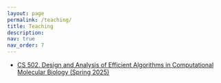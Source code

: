 ```yaml
---
layout: page
permalink: /teaching/
title: Teaching
description:
nav: true
nav_order: 7
---
```


* [CS 502. Design and Analysis of Efficient Algorithms in Computational Molecular Biology (Spring 2025)]()
